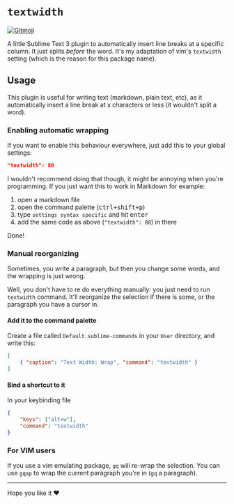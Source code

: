 # `textwidth`

<a href="https://gitmoji.carloscuesta.me" target="_blank"><img src="https://camo.githubusercontent.com/2a4924a23bd9ef18afe793f4999b1b9ec474e48f/68747470733a2f2f696d672e736869656c64732e696f2f62616467652f6769746d6f6a692d253230f09f989c253230f09f988d2d4646444436372e7376673f7374796c653d666c61742d737175617265" alt="Gitmoji" data-canonical-src="https://img.shields.io/badge/gitmoji-%20😜%20😍-FFDD67.svg?style=flat-square" style="max-width:100%;"></a>

A little Sublime Text 3 plugin to automatically insert line breaks at a
specific column. It just splits *before* the word. It's my adaptation of vim's
`textwidth` setting (which is the reason for this package name).

## Usage

This plugin is useful for writing text (markdown, plain text, etc), as it
automatically insert a line break at x characters or less (it wouldn't split a
word).

### Enabling automatic wrapping

If you want to enable this behaviour everywhere, just add this to your global
settings:

```json
"textwidth": 80
```

I wouldn't recommend doing that though, it might be annoying when you're
programming. If you just want this to work in Markdown for example:

1. open a markdown file
2. open the command palette (<kbd>ctrl+shift+p</kbd>)
3. type `settings syntax specific` and hit <kbd>enter</kbd>
4. add the same code as above (`"textwidth": 80`) in there

Done!

### Manual reorganizing

Sometimes, you write a paragraph, but then you change some words, and the
wrapping is just wrong.

Well, you don't have to re do everything manually: you just need to run
`textwidth` command. It'll reorganize the selection if there is some, or the
paragraph you have a cursor in.

#### Add it to the command palette

Create a file called `Default.sublime-commands` in your `User` directory, and
write this:

```json
[
    { "caption": "Text Width: Wrap", "command": "textwidth" }
]
```

#### Bind a shortcut to it

In your keybinding file

```json
{
    "keys": ["alt+w"],
    "command": "textwidth"
}
```

### For VIM users

If you use a vim emulating package, `gq` will re-wrap the selection. You can use
`gqap` to wrap the current paragraph you're in (`gq` a paragraph).


---

Hope you like it :heart: